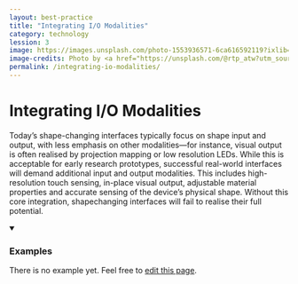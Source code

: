 ```yaml
---
layout: best-practice
title: "Integrating I/O Modalities"
category: technology
lession: 3
image: https://images.unsplash.com/photo-1553936571-6ca616592119?ixlib=rb-1.2.1&ixid=eyJhcHBfaWQiOjEyMDd9&auto=format&fit=crop&w=1950&q=80
image-credits: Photo by <a href="https://unsplash.com/@rtp_atw?utm_source=unsplash&amp;utm_medium=referral&amp;utm_content=creditCopyText">Ratapan Anantawat</a> on <a href="/s/photos/led?utm_source=unsplash&amp;utm_medium=referral&amp;utm_content=creditCopyText">Unsplash</a>
permalink: /integrating-io-modalities/
---
```


# Integrating I/O Modalities
Today’s shape-changing interfaces typically focus on shape input and output, with less emphasis on other modalities—for instance, visual output is often realised by projection mapping or low resolution LEDs. While this is acceptable for early research prototypes, successful real-world interfaces will demand additional input and output modalities. This includes high-resolution touch sensing, in-place visual output, adjustable material properties and accurate sensing of the device’s physical shape. Without this core integration, shapechanging interfaces will fail to realise their full potential.

<details markdown="1" open>
<summary><h3>Examples</h3></summary> 
There is no example yet. Feel free to <a href="{{ site.repo }}/edit/master/{{ page.path }}" target="_blank"><i class="fa fa-edit fa-fw"></i> edit this page</a>.
</details>

